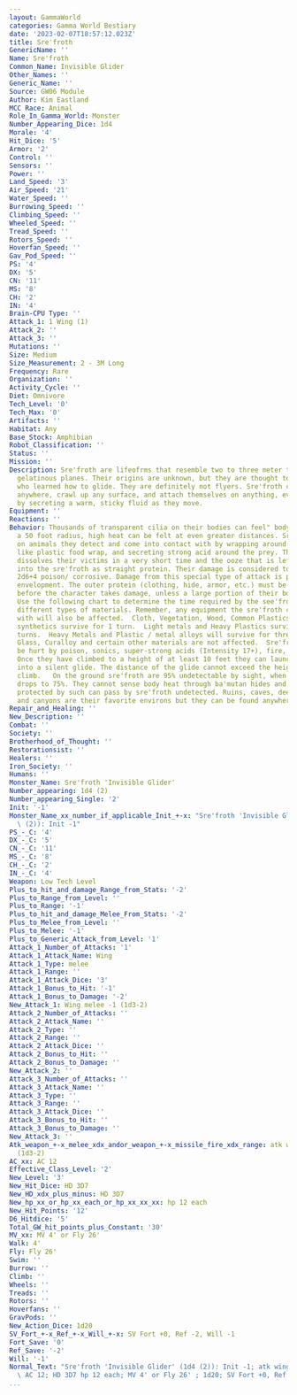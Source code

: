 ```yaml
---
layout: GammaWorld
categories: Gamma World Bestiary
date: '2023-02-07T18:57:12.023Z'
title: Sre'froth
GenericName: ''
Name: Sre'froth
Common_Name: Invisible Glider
Other_Names: ''
Generic_Name: ''
Source: GW06 Module
Author: Kim Eastland
MCC Race: Animal
Role_In_Gamma_World: Monster
Number_Appearing_Dice: 1d4
Morale: '4'
Hit_Dice: '5'
Armor: '2'
Control: ''
Sensors: ''
Power: ''
Land_Speed: '3'
Air_Speed: '21'
Water_Speed: ''
Burrowing_Speed: ''
Climbing_Speed: ''
Wheeled_Speed: ''
Tread_Speed: ''
Rotors_Speed: ''
Hoverfan_Speed: ''
Gav_Pod_Speed: ''
PS: '4'
DX: '5'
CN: '11'
MS: '8'
CH: '2'
IN: '4'
Brain-CPU Type: ''
Attack_1: 1 Wing (1)
Attack_2: ''
Attack_3: ''
Mutations: ''
Size: Medium
Size_Measurement: 2 - 3M Long
Frequency: Rare
Organization: ''
Activity_Cycle: ''
Diet: Omnivore
Tech_Level: '0'
Tech_Max: '0'
Artifacts: ''
Habitat: Any
Base_Stock: Amphibian
Robot_Classification: ''
Status: ''
Mission: ''
Description: Sre'froth are lifeofrms that resemble two to three meter transparent
  gelatinous planes. Their origins are unknown, but they are thought to be amphibians
  who learned how to glide. They are definitely not flyers. Sre'froth can blend in
  anywhere, crawl up any surface, and attach themselves on anything, even ceilings,
  by secreting a warm, sticky fluid as they move.
Equipment: ''
Reactions: ''
Behavior: Thousands of transparent cilia on their bodies can feel" body heat within
  a 50 foot radius, high heat can be felt at even greater distances. Sre'froth feed
  on animals they detect and come into contact with by wrapping around them, somewhat
  like plastic food wrap, and secreting strong acid around the prey. This usually
  dissolves their victims in a very short time and the ooze that is left over is absorbed
  into the sre'froth as straight protein. Their damage is considered to be Intensity
  2d6+4 poison/ corrosive. Damage from this special type of attack is per turn of
  envelopment. The outer protein (clothing, hide, armor, etc.) must be eaten away
  before the character takes damage, unless a large portion of their body is exposed.
  Use the following chart to determine the time required by the see'froth to consume
  different types of materials. Remember, any equipment the sre'froth comes into contact
  with will also be affected.  Cloth, Vegetation, Wood, Common Plastics, and Most
  synthetics survive for 1 turn.  Light metals and Heavy Plastics survive for two
  turns.  Heavy Metals and Plastic / metal alloys will survive for three turns.  Ceramics,
  Glass, Curalloy and certain other materials are not affected.  Sre'froth can only
  be hurt by poison, sonics, super-strong acids (Intensity 17+), fire, or drowning.
  Once they have climbed to a height of at least 10 feet they can launch themselves
  into a silent glide. The distance of the glide cannot exceed the height of their
  climb.   On the ground sre'froth are 95% undetectable by sight, when gliding this
  drops to 75%. They cannot sense body heat through ba'mutan hides and those characters
  protected by such can pass by sre'froth undetected. Ruins, caves, deep woods, buildings,
  and canyons are their favorite environs but they can be found anywhere.
Repair_and_Healing: ''
New_Description: ''
Combat: ''
Society: ''
Brotherhood_of_Thought: ''
Restorationsist: ''
Healers: ''
Iron_Society: ''
Humans: ''
Monster_Name: Sre'froth 'Invisible Glider'
Number_appearing: 1d4 (2)
Number_appearing_Single: '2'
Init: '-1'
Monster_Name_xx_number_if_applicable_Init_+-x: "Sre'froth 'Invisible Glider' (1d4\
  \ (2)): Init -1"
PS_-_C: '4'
DX_-_C: '5'
CN_-_C: '11'
MS_-_C: '8'
CH_-_C: '2'
IN_-_C: '4'
Weapon: Low Tech Level
Plus_to_hit_and_damage_Range_from_Stats: '-2'
Plus_to_Range_from_Level: ''
Plus_to_Range: '-1'
Plus_to_hit_and_damage_Melee_From_Stats: '-2'
Plus_to_Melee_from_Level: ''
Plus_to_Melee: '-1'
Plus_to_Generic_Attack_from_Level: '1'
Attack_1_Number_of_Attacks: '1'
Attack_1_Attack_Name: Wing
Attack_1_Type: melee
Attack_1_Range: ''
Attack_1_Attack_Dice: '3'
Attack_1_Bonus_to_Hit: '-1'
Attack_1_Bonus_to_Damage: '-2'
New_Attack_1: Wing melee -1 (1d3-2)
Attack_2_Number_of_Attacks: ''
Attack_2_Attack_Name: ''
Attack_2_Type: ''
Attack_2_Range: ''
Attack_2_Attack_Dice: ''
Attack_2_Bonus_to_Hit: ''
Attack_2_Bonus_to_Damage: ''
New_Attack_2: ''
Attack_3_Number_of_Attacks: ''
Attack_3_Attack_Name: ''
Attack_3_Type: ''
Attack_3_Range: ''
Attack_3_Attack_Dice: ''
Attack_3_Bonus_to_Hit: ''
Attack_3_Bonus_to_Damage: ''
New_Attack_3: ''
Atk_weapon_+-x_melee_xdx_andor_weapon_+-x_missile_fire_xdx_range: atk wing melee -1
  (1d3-2)
AC_xx: AC 12
Effective_Class_Level: '2'
New_Level: '3'
New_Hit_Dice: HD 3D7
New_HD_xdx_plus_minus: HD 3D7
New_hp_xx_or_hp_xx_each_or_hp_xx_xx_xx: hp 12 each
New_Hit_Points: '12'
D6_Hitdice: '5'
Total_GW_hit_points_plus_Constant: '30'
MV_xx: MV 4' or Fly 26'
Walk: 4'
Fly: Fly 26'
Swim: ''
Burrow: ''
Climb: ''
Wheels: ''
Treads: ''
Rotors: ''
Hoverfans: ''
GravPods: ''
New_Action_Dice: 1d20
SV_Fort_+-x_Ref_+-x_Will_+-x: SV Fort +0, Ref -2, Will -1
Fort_Save: '0'
Ref_Save: '-2'
Will: '-1'
Normal_Text: "Sre'froth 'Invisible Glider' (1d4 (2)): Init -1; atk wing melee -1 (1d3-2);\
  \ AC 12; HD 3D7 hp 12 each; MV 4' or Fly 26' ; 1d20; SV Fort +0, Ref -2, Will -1"
...
```

